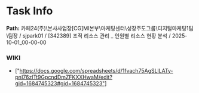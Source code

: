 # Task Info

**Path:** 카페24(주)\본사사업장\[CG]MI본부\마케팅센터\성장주도그룹\디지털마케팅1팀\팀장 / sjpark01 / [342389] 조직 리소스 관리 _ 인원별 리소스 현황 분석 / 2025-10-01_00-00-00

### WIKI
- ["https://docs.google.com/spreadsheets/d/1fvach75AgSLlLATy-pnI76zlTt9GpcndDmZFKXXHwaM/edit?gid=1684745323#gid=1684745323"]

